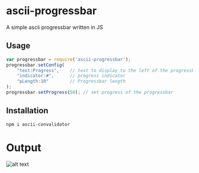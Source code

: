 # ascii-progressbar
A simple ascii progressbar written in JS



## Usage

```javascript
var progressbar = require('ascii-progressbar');
progressbar.setConfig(
    "text:Progress",    // text to display to the left of the progressbar
    "indicator:#",      // progress indicator
    "pLength:10"        // Progressbar length
);
progressbar.setProgress(50); // set progress of the progressbar
```

## Installation

```
npm i ascii-convalidator
```

# Output

![alt text](https://github.com/[MatteoBax]/[ascii-progressbar]/blob/[main]/output.png?raw=true)
